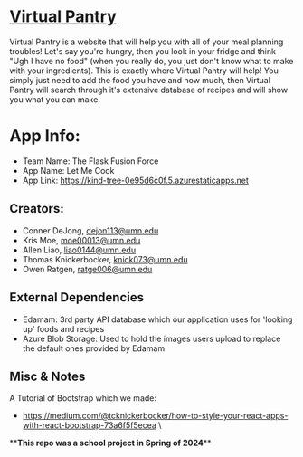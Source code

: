 # <a href="https://zealous-sea-0a23c9610.5.azurestaticapps.net/login">Virtual Pantry</a>
Virtual Pantry is a website that will help you with all of your meal planning troubles! Let's say you're hungry, then you look in your fridge and think "Ugh I have no food" (when you really do, you just don't know what to make with your ingredients). This is exactly where Virtual Pantry will help! You simply just need to add the food you have and how much, then Virtual Pantry will search through it's extensive database of recipes and will show you what you can make.

# App Info:
- Team Name: The Flask Fusion Force
- App Name: Let Me Cook
- App Link: https://kind-tree-0e95d6c0f.5.azurestaticapps.net

## Creators:
- Conner DeJong, dejon113@umn.edu
- Kris Moe, moe00013@umn.edu
- Allen Liao, liao0144@umn.edu
- Thomas Knickerbocker, knick073@umn.edu
- Owen Ratgen, ratge006@umn.edu


## External Dependencies
- Edamam: 3rd party API database which our application uses for 'looking up' foods and recipes
- Azure Blob Storage: Used to hold the images users upload to replace the default ones provided by Edamam

## Misc & Notes
A Tutorial of Bootstrap which we made:
- https://medium.com/@tcknickerbocker/how-to-style-your-react-apps-with-react-bootstrap-73a6f5f5ecea \


\*\***This repo was a school project in Spring of 2024**\*\*


